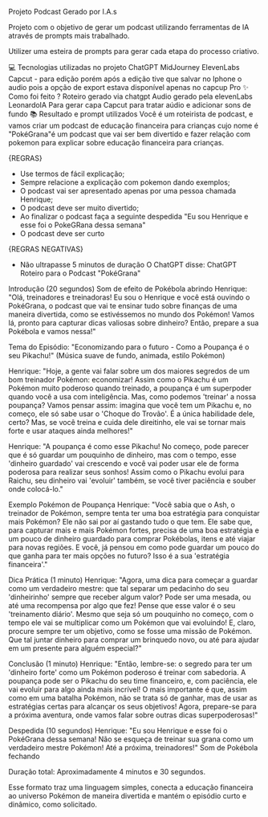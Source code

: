 Projeto Podcast Gerado por I.A.s

Projeto com o objetivo de gerar um podcast utilizando ferramentas de IA através de prompts mais trabalhado.

Utilizer uma esteira de prompts para gerar cada etapa do processo criativo.

💻 Tecnologias utilizadas no projeto
ChatGPT
MidJourney
ElevenLabs
Capcut - para edição porém após a edição tive que salvar no Iphone o audio pois a opção de export estava disponível apenas no capcup Pro
✨ Como foi feito ?
Roteiro gerado via chatgpt
Audio gerado pela elevenLabs
LeonardoIA Para gerar capa
Capcut para tratar aúdio e adicionar sons de fundo
📚 Resultado e prompt utilizados
Você é um roteirista de podcast, e vamos criar um
podcast de educação financeira para crianças cujo nome é "PokéGrana"é um podcast que vai ser bem divertido e fazer relação com pokemon para explicar sobre educação financeira para crianças.

{REGRAS}
- Use termos de fácil explicação;
- Sempre relacione a explicação com pokemon dando exemplos;
- O podcast vai ser apresentado apenas por uma pessoa chamada Henrique;
- O podcast deve ser muito divertido;
- Ao finalizar o podcast faça a seguinte despedida "Eu sou Henrique e esse foi o PokeGRana dessa semana"
- O podcast deve ser curto

{REGRAS NEGATIVAS}
- Não ultrapasse 5 minutos de duração
O ChatGPT disse:
ChatGPT
Roteiro para o Podcast "PokéGrana"

Introdução (20 segundos)
Som de efeito de Pokébola abrindo
Henrique:
"Olá, treinadores e treinadoras! Eu sou o Henrique e você está ouvindo o PokéGrana, o podcast que vai te ensinar tudo sobre finanças de uma maneira divertida, como se estivéssemos no mundo dos Pokémon! Vamos lá, pronto para capturar dicas valiosas sobre dinheiro? Então, prepare a sua Pokébola e vamos nessa!"

Tema do Episódio: "Economizando para o futuro - Como a Poupança é o seu Pikachu!"
(Música suave de fundo, animada, estilo Pokémon)

Henrique:
"Hoje, a gente vai falar sobre um dos maiores segredos de um bom treinador Pokémon: economizar! Assim como o Pikachu é um Pokémon muito poderoso quando treinado, a poupança é um superpoder quando você a usa com inteligência. Mas, como podemos 'treinar' a nossa poupança? Vamos pensar assim: imagina que você tem um Pikachu e, no começo, ele só sabe usar o 'Choque do Trovão'. É a única habilidade dele, certo? Mas, se você treina e cuida dele direitinho, ele vai se tornar mais forte e usar ataques ainda melhores!"

Henrique:
"A poupança é como esse Pikachu! No começo, pode parecer que é só guardar um pouquinho de dinheiro, mas com o tempo, esse 'dinheiro guardado' vai crescendo e você vai poder usar ele de forma poderosa para realizar seus sonhos! Assim como o Pikachu evolui para Raichu, seu dinheiro vai 'evoluir' também, se você tiver paciência e souber onde colocá-lo."

Exemplo Pokémon de Poupança
Henrique:
"Você sabia que o Ash, o treinador de Pokémon, sempre tenta ter uma boa estratégia para conquistar mais Pokémon? Ele não sai por aí gastando tudo o que tem. Ele sabe que, para capturar mais e mais Pokémon fortes, precisa de uma boa estratégia e um pouco de dinheiro guardado para comprar Pokébolas, itens e até viajar para novas regiões. E você, já pensou em como pode guardar um pouco do que ganha para ter mais opções no futuro? Isso é a sua 'estratégia financeira'."

Dica Prática (1 minuto)
Henrique:
"Agora, uma dica para começar a guardar como um verdadeiro mestre: que tal separar um pedacinho do seu 'dinheirinho' sempre que receber algum valor? Pode ser uma mesada, ou até uma recompensa por algo que fez! Pense que esse valor é o seu 'treinamento diário'. Mesmo que seja só um pouquinho no começo, com o tempo ele vai se multiplicar como um Pokémon que vai evoluindo! E, claro, procure sempre ter um objetivo, como se fosse uma missão de Pokémon. Que tal juntar dinheiro para comprar um brinquedo novo, ou até para ajudar em um presente para alguém especial?"

Conclusão (1 minuto)
Henrique:
"Então, lembre-se: o segredo para ter um 'dinheiro forte' como um Pokémon poderoso é treinar com sabedoria. A poupança pode ser o Pikachu do seu time financeiro, e, com paciência, ele vai evoluir para algo ainda mais incrível! O mais importante é que, assim como em uma batalha Pokémon, não se trata só de ganhar, mas de usar as estratégias certas para alcançar os seus objetivos! Agora, prepare-se para a próxima aventura, onde vamos falar sobre outras dicas superpoderosas!"

Despedida (10 segundos)
Henrique:
"Eu sou Henrique e esse foi o PokéGrana dessa semana! Não se esqueça de treinar sua grana como um verdadeiro mestre Pokémon! Até a próxima, treinadores!"
Som de Pokébola fechando

Duração total: Aproximadamente 4 minutos e 30 segundos.

Esse formato traz uma linguagem simples, conecta a educação financeira ao universo Pokémon de maneira divertida e mantém o episódio curto e dinâmico, como solicitado.
